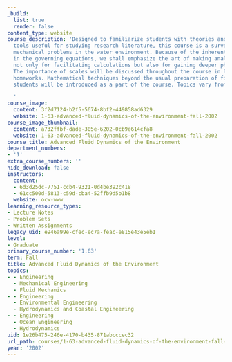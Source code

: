 ```yaml
---
_build:
  list: true
  render: false
content_type: website
course_description: 'Designed to familiarize students with theories and analytical
  tools useful for studying research literature, this course is a survey of fluid
  mechanical problems in the water environment. Because of the inherent nonlinearities
  in the governing equations, we shall emphasize the art of making analytical approximations
  not only for facilitating calculations but also for gaining deeper physical insight.
  The importance of scales will be discussed throughout the course in lectures and
  homeworks. Mathematical techniques beyond the usual preparation of first-year graduate
  students will be introduced as a part of the course. Topics vary from year to year.

  '
course_image:
  content: 3f2d7124-b2f5-5674-8bf2-449858ad6329
  website: 1-63-advanced-fluid-dynamics-of-the-environment-fall-2002
course_image_thumbnail:
  content: a732ffbf-dade-305e-6202-0cb9e614cfa8
  website: 1-63-advanced-fluid-dynamics-of-the-environment-fall-2002
course_title: Advanced Fluid Dynamics of the Environment
department_numbers:
- '1'
extra_course_numbers: ''
hide_download: false
instructors:
  content:
  - 6d3d25dc-7751-ccb4-9321-0d4be392c418
  - 61cc500d-5813-c59d-cba4-52ffb9d5b1b8
  website: ocw-www
learning_resource_types:
- Lecture Notes
- Problem Sets
- Written Assignments
legacy_uid: e946a99e-cfec-ec7a-feac-e815e43e5eb1
level:
- Graduate
primary_course_number: '1.63'
term: Fall
title: Advanced Fluid Dynamics of the Environment
topics:
- - Engineering
  - Mechanical Engineering
  - Fluid Mechanics
- - Engineering
  - Environmental Engineering
  - Hydrodynamics and Coastal Engineering
- - Engineering
  - Ocean Engineering
  - Hydrodynamics
uid: 1e26b475-246e-4170-b435-871abcccec32
url_path: courses/1-63-advanced-fluid-dynamics-of-the-environment-fall-2002
year: '2002'
---
```

